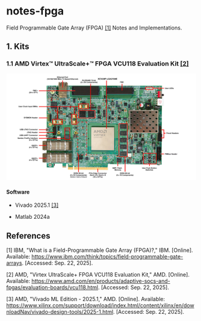 # notes-fpga
Field Programmable Gate Array (FPGA) [[1]](https://www.ibm.com/think/topics/field-programmable-gate-arrays) Notes and Implementations.  


## 1. Kits

### 1.1 AMD Virtex™ UltraScale+™ FPGA VCU118 Evaluation Kit  [[2]](https://www.amd.com/en/products/adaptive-socs-and-fpgas/evaluation-boards/vcu118.html)

![](img/vcu118-features.jpg)

#### Software

* Vivado 2025.1  [[3]](https://www.xilinx.com/support/download/index.html/content/xilinx/en/downloadNav/vivado-design-tools/2025-1.html)

* Matlab 2024a  


## References

[1] IBM, "What is a Field-Programmable Gate Array (FPGA)?," IBM. [Online]. Available: https://www.ibm.com/think/topics/field-programmable-gate-arrays. [Accessed: Sep. 22, 2025].  

[2] AMD, "Virtex UltraScale+ FPGA VCU118 Evaluation Kit," AMD. [Online]. Available: https://www.amd.com/en/products/adaptive-socs-and-fpgas/evaluation-boards/vcu118.html. [Accessed: Sep. 22, 2025].  

[3] AMD, "Vivado ML Edition - 2025.1," AMD. [Online]. Available: https://www.xilinx.com/support/download/index.html/content/xilinx/en/downloadNav/vivado-design-tools/2025-1.html. [Accessed: Sep. 22, 2025].